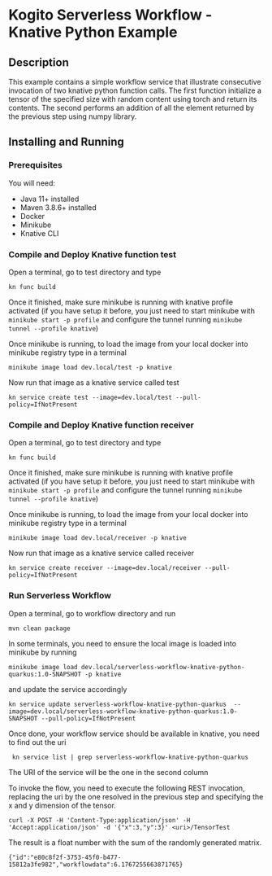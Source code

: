 # Kogito Serverless Workflow - Knative Python Example

## Description

This example contains a simple workflow service that illustrate consecutive invocation of two knative python function calls.
The first function  initialize a tensor of the specified size with random content using torch and return its contents.
The second performs an addition of all the element returned by the previous step using numpy library. 

## Installing and Running

### Prerequisites
 
You will need:
  - Java 11+ installed
  - Maven 3.8.6+ installed
  - Docker
  - Minikube
  - Knative CLI

### Compile and Deploy Knative function test

Open a terminal, go to test directory and type

```
kn func build
```

Once it finished, make sure minikube is running with knative profile activated (if you have setup it before, you just need to start minikube with `minikube start -p profile` and configure the tunnel running `minikube tunnel --profile knative`)

Once minikube is running, to load the image from your local docker into minikube registry type in a terminal

```
minikube image load dev.local/test -p knative
```

Now run that image as a knative service called test

```
kn service create test --image=dev.local/test --pull-policy=IfNotPresent
```

### Compile and Deploy Knative function receiver

Open a terminal, go to test directory and type

```
kn func build
```

Once it finished, make sure minikube is running with knative profile activated (if you have setup it before, you just need to start minikube with `minikube start -p profile` and configure the tunnel running `minikube tunnel --profile knative`)

Once minikube is running, to load the image from your local docker into minikube registry type in a terminal

```
minikube image load dev.local/receiver -p knative
```

Now run that image as a knative service called receiver

```
kn service create receiver --image=dev.local/receiver --pull-policy=IfNotPresent
```

### Run Serverless Workflow

Open a terminal, go to workflow directory and run

```
mvn clean package
```

In some terminals, you need to ensure the local image is loaded into minikube by running

`minikube image load dev.local/serverless-workflow-knative-python-quarkus:1.0-SNAPSHOT -p knative`

and update the service accordingly 

`kn service update serverless-workflow-knative-python-quarkus  --image=dev.local/serverless-workflow-knative-python-quarkus:1.0-SNAPSHOT --pull-policy=IfNotPresent` 

Once done, your workflow service should be available in knative, you need to find out the uri

```
 kn service list | grep serverless-workflow-knative-python-quarkus
 ```
The URI of the service  will be the one in the second column
 
To invoke the flow, you need to execute the following REST invocation, replacing the uri by the one resolved in the previous step and specifying the x and y dimension of the tensor. 

```
curl -X POST -H 'Content-Type:application/json' -H 'Accept:application/json' -d '{"x":3,"y":3}' <uri>/TensorTest
```
The result is a float number with the sum of the randomly generated matrix.
 
```
{"id":"e80c8f2f-3753-45f0-b477-15812a3fe982","workflowdata":6.1767255663871765}
```
